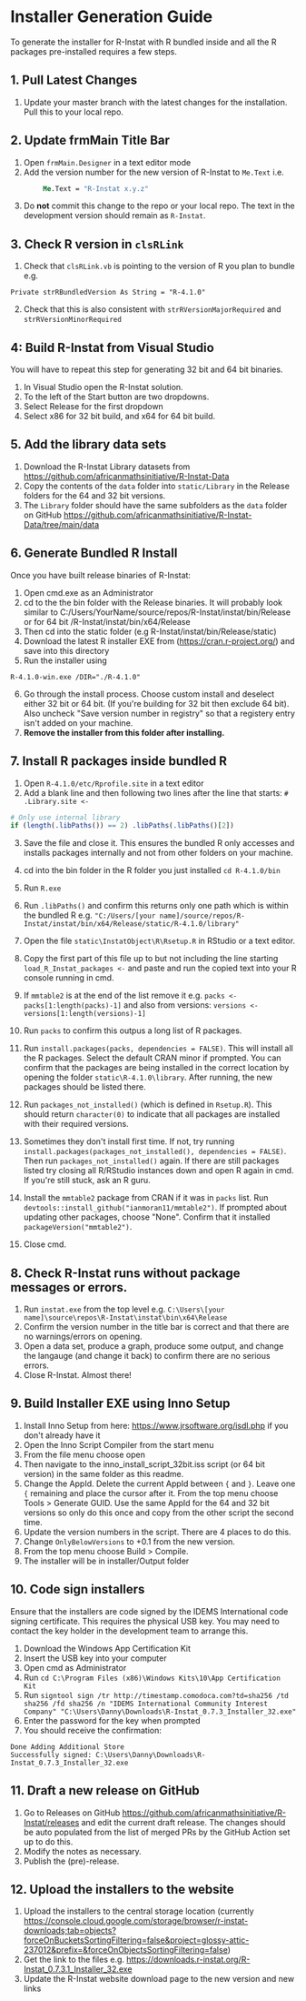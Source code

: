 # Installer Generation Guide

To generate the installer for R-Instat with R bundled inside and all the R packages pre-installed requires a few steps.

## 1. Pull Latest Changes
1. Update your master branch with the latest changes for the installation. Pull this to your local repo.

## 2. Update frmMain Title Bar
1. Open `frmMain.Designer` in a text editor mode
2. Add the version number for the new version of R-Instat to `Me.Text` i.e.
```vb
        Me.Text = "R-Instat x.y.z"
```
3. Do **not** commit this change to the repo or your local repo. The text in the development version should remain as `R-Instat`.

## 3. Check R version in `clsRLink`
1. Check that `clsRLink.vb` is pointing to the version of R you plan to bundle e.g.
```
Private strRBundledVersion As String = "R-4.1.0"
```
2. Check that this is also consistent with `strRVersionMajorRequired` and `strRVersionMinorRequired`

## 4: Build R-Instat from Visual Studio

You will have to repeat this step for generating 32 bit and 64 bit binaries.
1. In Visual Studio open the R-Instat solution.
2. To the left of the Start button are two dropdowns.
3. Select Release for the first dropdown
4. Select x86 for 32 bit build, and x64 for 64 bit build.

## 5. Add the library data sets

1. Download the R-Instat Library datasets from https://github.com/africanmathsinitiative/R-Instat-Data
2. Copy the contents of the `data` folder into `static/Library` in the Release folders for the 64 and 32 bit versions.
3. The `Library` folder should have the same subfolders as the `data` folder on GitHub https://github.com/africanmathsinitiative/R-Instat-Data/tree/main/data

## 6. Generate Bundled R Install

Once you have built release binaries of R-Instat:
1. Open cmd.exe as an Administrator
2. cd to the the bin folder with the Release binaries. It will probably look similar to C:/Users/YourName/source/repos/R-Instat/instat/bin/Release
or for 64 bit /R-Instat/instat/bin/x64/Release
3. Then cd into the static folder (e.g R-Instat/instat/bin/Release/static)
4. Download the latest R installer EXE from (https://cran.r-project.org/) and save into this directory
5. Run the installer using 
```
R-4.1.0-win.exe /DIR="./R-4.1.0"
```
6. Go through the install process. Choose custom install and deselect either 32 bit or 64 bit. (If you're building for 32 bit then exclude 64 bit). Also uncheck "Save version number in registry" so that a registery entry isn't added on your machine.
7. **Remove the installer from this folder after installing.**

## 7. Install R packages inside bundled R

1. Open `R-4.1.0/etc/Rprofile.site` in a text editor
2. Add a blank line and then following two lines after the line that starts: `# .Library.site <-`
```r
# Only use internal library
if (length(.libPaths()) == 2) .libPaths(.libPaths()[2])
```
3. Save the file and close it. This ensures the bundled R only accesses and installs packages internally and not from other folders on your machine.

4. cd into the bin folder in the R folder you just installed `cd R-4.1.0/bin`
5. Run `R.exe`
6. Run `.libPaths()` and confirm this returns only one path which is within the bundled R e.g. 
`"C:/Users/[your name]/source/repos/R-Instat/instat/bin/x64/Release/static/R-4.1.0/library"`
7. Open the file `static\InstatObject\R\Rsetup.R` in RStudio or a text editor.
8. Copy the first part of this file up to but not including the line starting `load_R_Instat_packages <-` and paste and run the copied text into your R console running in cmd.
9. If `mmtable2` is at the end of the list remove it e.g. `packs <- packs[1:length(packs)-1]` and also from versions: `versions <- versions[1:length(versions)-1]`
10. Run `packs` to confirm this outpus a long list of R packages.
11. Run `install.packages(packs, dependencies = FALSE)`. This will install all the R packages. Select the default CRAN minor if prompted. You can confirm that the packages are being installed in the correct location by opening the folder `static\R-4.1.0\library`. After running, the new packages should be listed there.
12. Run `packages_not_installed()` (which is defined in `Rsetup.R`). This should return `character(0)` to indicate that all packages are installed with their required versions.
13. Sometimes they don't install first time. If not, try running `install.packages(packages_not_installed(), dependencies = FALSE)`. Then run `packages_not_installed()` again. If there are still packages listed try closing all R/RStudio instances down and open R again in cmd. If you're still stuck, ask an R guru.
14. Install the `mmtable2` package from CRAN if it was in `packs` list. Run `devtools::install_github("ianmoran11/mmtable2")`. If prompted about updating other packages, choose "None". Confirm that it installed `packageVersion("mmtable2")`.
15. Close cmd.

## 8. Check R-Instat runs without package messages or errors.

1. Run `instat.exe` from the top level e.g. `C:\Users\[your name]\source\repos\R-Instat\instat\bin\x64\Release`
2. Confirm the version number in the title bar is correct and that there are no warnings/errors on opening.
3. Open a data set, produce a graph, produce some output, and change the langauge (and change it back) to confirm there are no serious errors.
4. Close R-Instat. Almost there!

## 9. Build Installer EXE using Inno Setup

1. Install Inno Setup from here: https://www.jrsoftware.org/isdl.php if you don't already have it
3. Open the Inno Script Compiler from the start menu
4. From the file menu choose open
5. Then navigate to the inno_install_script_32bit.iss script (or 64 bit version) in the same folder as this readme.
6. Change the AppId. Delete the current AppId between `{` and `}`. Leave one `{` remaining and place the cursor after it. From the top menu choose Tools > Generate GUID. Use the same AppId for the 64 and 32 bit versions so only do this once and copy from the other script the second time.
6. Update the version numbers in the script. There are 4 places to do this.
7. Change `OnlyBelowVersions` to +0.1 from the new version.
8. From the top menu choose Build > Compile.
9. The installer will be in installer/Output folder

## 10. Code sign installers
Ensure that the installers are code signed by the IDEMS International code signing certificate. This requires the physical USB key. You may need to contact the key holder in the development team to arrange this.

1. Download the Windows App Certification Kit
2. Insert the USB key into your computer
3. Open cmd as Administrator
4. Run `cd C:\Program Files (x86)\Windows Kits\10\App Certification Kit`
5. Run `signtool sign /tr http://timestamp.comodoca.com?td=sha256 /td sha256 /fd sha256 /n "IDEMS International Community Interest Company" "C:\Users\Danny\Downloads\R-Instat_0.7.3_Installer_32.exe"`
6. Enter the password for the key when prompted
7. You should receive the confirmation:
```
Done Adding Additional Store
Successfully signed: C:\Users\Danny\Downloads\R-Instat_0.7.3_Installer_32.exe
```

## 11. Draft a new release on GitHub

1. Go to Releases on GitHub https://github.com/africanmathsinitiative/R-Instat/releases and edit the current draft release. The changes should be auto populated from the list of merged PRs by the GitHub Action set up to do this.
2. Modify the notes as necessary.
3. Publish the (pre)-release.

## 12. Upload the installers to the website
1. Upload the installers to the central storage location (currently https://console.cloud.google.com/storage/browser/r-instat-downloads;tab=objects?forceOnBucketsSortingFiltering=false&project=glossy-attic-237012&prefix=&forceOnObjectsSortingFiltering=false)
2. Get the link to the files e.g. https://downloads.r-instat.org/R-Instat_0.7.3.1_Installer_32.exe
3. Update the R-Instat website download page to the new version and new links